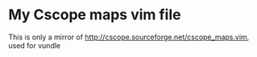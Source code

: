 # My Cscope maps vim file

This is only a mirror of http://cscope.sourceforge.net/cscope_maps.vim, used for vundle
